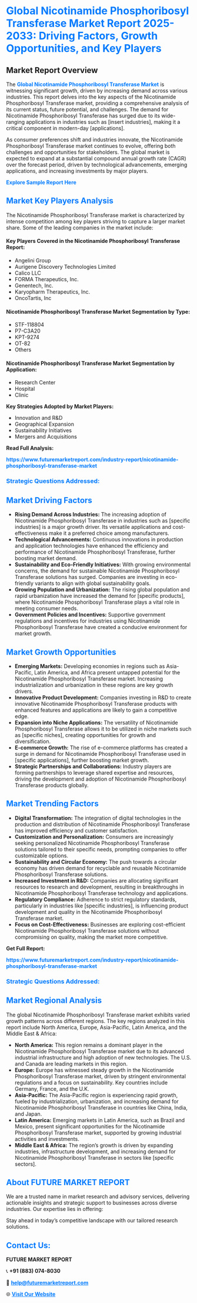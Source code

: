 <h1 style="color: #007BFF;">Global Nicotinamide Phosphoribosyl Transferase Market Report 2025-2033: Driving Factors, Growth Opportunities, and Key Players</h1>

<section id="overview">
<h2>Market Report Overview</h2>
<p>The <a href="https://www.futuremarketreport.com/industry-report/nicotinamide-phosphoribosyl-transferase-market" style="color: #007BFF; text-decoration: none;"><strong>Global Nicotinamide Phosphoribosyl Transferase Market</strong></a> is witnessing significant growth, driven by increasing demand across various industries. This report delves into the key aspects of the Nicotinamide Phosphoribosyl Transferase market, providing a comprehensive analysis of its current status, future potential, and challenges. The demand for Nicotinamide Phosphoribosyl Transferase has surged due to its wide-ranging applications in industries such as [insert industries], making it a critical component in modern-day [applications].</p>
<p>As consumer preferences shift and industries innovate, the Nicotinamide Phosphoribosyl Transferase market continues to evolve, offering both challenges and opportunities for stakeholders. The global market is expected to expand at a substantial compound annual growth rate (CAGR) over the forecast period, driven by technological advancements, emerging applications, and increasing investments by major players.</p>
</section>

<section id="overview">
<p><a href="https://www.futuremarketreport.com/request-sample/reportId=52817" style="color: #007BFF; text-decoration: none;"><strong>Explore Sample Report Here</strong></a></p>
</section>

<section id="key-players">
<h2 style="color: #007BFF;">Market Key Players Analysis</h2>
<p>The Nicotinamide Phosphoribosyl Transferase market is characterized by intense competition among key players striving to capture a larger market share. Some of the leading companies in the market include:</p>
<h4>Key Players Covered in the Nicotinamide Phosphoribosyl Transferase Report:</h4>
<ul><li>Angelini Group</li><li>Aurigene Discovery Technologies Limited</li><li>Calico LLC</li><li>FORMA Therapeutics, Inc.</li><li>Genentech, Inc.</li><li>Karyopharm Therapeutics, Inc.</li><li>OncoTartis, Inc</li></ul>
<h4>Nicotinamide Phosphoribosyl Transferase Market Segmentation by Type:</h4>
<ul><li>STF-118804</li><li>P7-C3A20</li><li>KPT-9274</li><li>OT-82</li><li>Others</li></ul>

<h4>Nicotinamide Phosphoribosyl Transferase Market Segmentation by Application:</h4>
<ul><li>Research Center</li><li>Hospital</li><li>Clinic</li></ul>
<p><strong>Key Strategies Adopted by Market Players:</strong></p>
<ul>
<li>Innovation and R&D</li>
<li>Geographical Expansion</li>
<li>Sustainability Initiatives</li>
<li>Mergers and Acquisitions</li>
</ul>
</section>

<section>
<p><strong>Read Full Analysis: </strong></p><a href="https://www.futuremarketreport.com/industry-report/nicotinamide-phosphoribosyl-transferase-market" style="color: #007BFF; text-decoration: none;"><strong>https://www.futuremarketreport.com/industry-report/nicotinamide-phosphoribosyl-transferase-market</strong></a>
<h3 style="color: #007BFF;">Strategic Questions Addressed:</h3>
</section>

<section id="driving-factors">
<h2 style="color: #007BFF;">Market Driving Factors</h2>
<ul>
<li><strong>Rising Demand Across Industries:</strong> The increasing adoption of Nicotinamide Phosphoribosyl Transferase in industries such as [specific industries] is a major growth driver. Its versatile applications and cost-effectiveness make it a preferred choice among manufacturers.</li>
<li><strong>Technological Advancements:</strong> Continuous innovations in production and application technologies have enhanced the efficiency and performance of Nicotinamide Phosphoribosyl Transferase, further boosting market demand.</li>
<li><strong>Sustainability and Eco-Friendly Initiatives:</strong> With growing environmental concerns, the demand for sustainable Nicotinamide Phosphoribosyl Transferase solutions has surged. Companies are investing in eco-friendly variants to align with global sustainability goals.</li>
<li><strong>Growing Population and Urbanization:</strong> The rising global population and rapid urbanization have increased the demand for [specific products], where Nicotinamide Phosphoribosyl Transferase plays a vital role in meeting consumer needs.</li>
<li><strong>Government Policies and Incentives:</strong> Supportive government regulations and incentives for industries using Nicotinamide Phosphoribosyl Transferase have created a conducive environment for market growth.</li>
</ul>
</section>

<section id="growth-opportunities">
<h2 style="color: #007BFF;">Market Growth Opportunities</h2>
<ul>
<li><strong>Emerging Markets:</strong> Developing economies in regions such as Asia-Pacific, Latin America, and Africa present untapped potential for the Nicotinamide Phosphoribosyl Transferase market. Increasing industrialization and urbanization in these regions are key growth drivers.</li>
<li><strong>Innovative Product Development:</strong> Companies investing in R&D to create innovative Nicotinamide Phosphoribosyl Transferase products with enhanced features and applications are likely to gain a competitive edge.</li>
<li><strong>Expansion into Niche Applications:</strong> The versatility of Nicotinamide Phosphoribosyl Transferase allows it to be utilized in niche markets such as [specific niches], creating opportunities for growth and diversification.</li>
<li><strong>E-commerce Growth:</strong> The rise of e-commerce platforms has created a surge in demand for Nicotinamide Phosphoribosyl Transferase used in [specific applications], further boosting market growth.</li>
<li><strong>Strategic Partnerships and Collaborations:</strong> Industry players are forming partnerships to leverage shared expertise and resources, driving the development and adoption of Nicotinamide Phosphoribosyl Transferase products globally.</li>
</ul>
</section>

<section id="trending-factors">
<h2 style="color: #007BFF;">Market Trending Factors</h2>
<ul>
<li><strong>Digital Transformation:</strong> The integration of digital technologies in the production and distribution of Nicotinamide Phosphoribosyl Transferase has improved efficiency and customer satisfaction.</li>
<li><strong>Customization and Personalization:</strong> Consumers are increasingly seeking personalized Nicotinamide Phosphoribosyl Transferase solutions tailored to their specific needs, prompting companies to offer customizable options.</li>
<li><strong>Sustainability and Circular Economy:</strong> The push towards a circular economy has driven demand for recyclable and reusable Nicotinamide Phosphoribosyl Transferase solutions.</li>
<li><strong>Increased Investment in R&D:</strong> Companies are allocating significant resources to research and development, resulting in breakthroughs in Nicotinamide Phosphoribosyl Transferase technology and applications.</li>
<li><strong>Regulatory Compliance:</strong> Adherence to strict regulatory standards, particularly in industries like [specific industries], is influencing product development and quality in the Nicotinamide Phosphoribosyl Transferase market.</li>
<li><strong>Focus on Cost-Effectiveness:</strong> Businesses are exploring cost-efficient Nicotinamide Phosphoribosyl Transferase solutions without compromising on quality, making the market more competitive.</li>
</ul>
</section>

<section>
<p><strong>Get Full Report: </strong></p><a href="https://www.futuremarketreport.com/industry-report/nicotinamide-phosphoribosyl-transferase-market" style="color: #007BFF; text-decoration: none;"><strong>https://www.futuremarketreport.com/industry-report/nicotinamide-phosphoribosyl-transferase-market</strong></a>
<h3 style="color: #007BFF;">Strategic Questions Addressed:</h3>
</section>


<section id="regional-analysis">
<h2 style="color: #007BFF;">Market Regional Analysis</h2>
<p>The global Nicotinamide Phosphoribosyl Transferase market exhibits varied growth patterns across different regions. The key regions analyzed in this report include North America, Europe, Asia-Pacific, Latin America, and the Middle East & Africa:</p>
<ul>
<li><strong>North America:</strong> This region remains a dominant player in the Nicotinamide Phosphoribosyl Transferase market due to its advanced industrial infrastructure and high adoption of new technologies. The U.S. and Canada are leading markets in this region.</li>
<li><strong>Europe:</strong> Europe has witnessed steady growth in the Nicotinamide Phosphoribosyl Transferase market, driven by stringent environmental regulations and a focus on sustainability. Key countries include Germany, France, and the U.K.</li>
<li><strong>Asia-Pacific:</strong> The Asia-Pacific region is experiencing rapid growth, fueled by industrialization, urbanization, and increasing demand for Nicotinamide Phosphoribosyl Transferase in countries like China, India, and Japan.</li>
<li><strong>Latin America:</strong> Emerging markets in Latin America, such as Brazil and Mexico, present significant opportunities for the Nicotinamide Phosphoribosyl Transferase market, supported by growing industrial activities and investments.</li>
<li><strong>Middle East & Africa:</strong> The region’s growth is driven by expanding industries, infrastructure development, and increasing demand for Nicotinamide Phosphoribosyl Transferase in sectors like [specific sectors].</li>
</ul>
</section>

<footer>
<h2 style="color: #007BFF;">About FUTURE MARKET REPORT</h2>
<p>We are a trusted name in market research and advisory services, delivering actionable insights and strategic support to businesses across diverse industries. Our expertise lies in offering:</p>

<p>Stay ahead in today’s competitive landscape with our tailored research solutions.</p>

<h2 style="color: #007BFF;">Contact Us:</h2>
<p><strong>FUTURE MARKET REPORT</strong></p>
<p>📞 <strong>+91 (883) 074-8030</strong></p>
<p>📧 <strong><a href="mailto:help@futuremarketreport.com" style="color: #007BFF;">help@futuremarketreport.com</a></strong></p>
<p>🌐 <strong><a href="https://www.futuremarketreport.com/" style="color: #007BFF;">Visit Our Website</a></strong></p>
</footer>